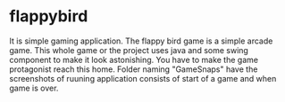 # flappybird
It is simple gaming application. 
The flappy bird game is a simple arcade game. This whole game or the project uses java and some swing component to make it look astonishing. You have to make the game protagonist reach this home. 
Folder naming "GameSnaps" have the screenshots of ruuning application consists of start of a game and when game is over.
